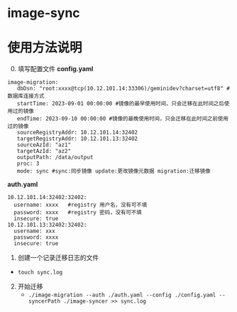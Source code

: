 # image-sync

# 使用方法说明
0. 填写配置文件
**config.yaml**
```
image-migration:
   dbDsn: "root:xxxx@tcp(10.12.101.14:33306)/geminidev?charset=utf8" # 数据库连接方式
   startTime: 2023-09-01 00:00:00 #镜像的最早使用时间，只会迁移在此时间之后使用过的镜像
   endTime: 2023-09-10 00:00:00 #镜像的最晚使用时间，只会迁移在此时间之前使用过的镜像
   sourceRegistryAddr: 10.12.101.14:32402
   targetRegistryAddr: 10.12.101.13:32402
   sourceAzId: "az1"
   targetAzId: "az2"
   outputPath: /data/output
   proc: 3
   mode: sync #sync:同步镜像 update:更改镜像元数据 migration:迁移镜像
```

**auth.yaml**
```
10.12.101.14:32402:32402:
  username: xxxx   #registry 用户名，没有可不填
  password: xxxx   #registry 密码，没有可不填
  insecure: true
10.12.101.13:32402:32402:
  username: xxx
  password: xxxx
  insecure: true
```

1. 创建一个记录迁移日志的文件
 - `touch sync.log`
2. 开始迁移
   - `./image-migration --auth ./auth.yaml --config ./config.yaml --syncerPath ./image-syncer >> sync.log `